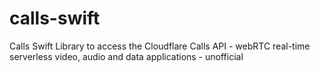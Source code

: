 # calls-swift
Calls Swift Library to access the Cloudflare Calls API - webRTC real-time serverless video, audio and data applications - unofficial
